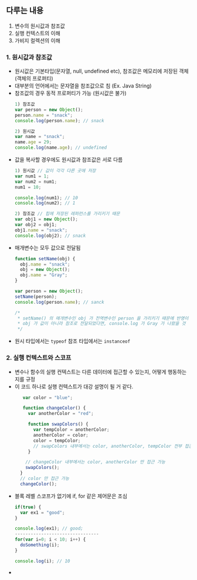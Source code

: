 ## 다루는 내용
  1. 변수의 원시값과 참조값
  2. 실행 컨텍스트의 이해
  3. 가비지 컬렉션의 이해
  
### 1. 원시값과 참조값
- 원시값은 기본타입(문자열, null, undefined etc), 참조값은 메모리에 저장된 객체(객체의 프로퍼티)
- 대부분의 언어에서는 문자열을 참조값으로 침 (Ex. Java String)
- 참조값의 경우 동적 프로퍼티가 가능 (원시값은 불가)
    ```javascript
    1) 참조값
    var person = new Object();
    person.name = "snack";
    console.log(person.name); // snack
    
    2) 원시값
    var name = "snack";
    name.age = 29;
    console.log(name.age); // undefined
    ```
- 값을 복사할 경우에도 원시값과 참조값은 서로 다름
    ```javascript
    1) 원시값 // 값이 각각 다른 곳에 저장
    var num1 = 1;
    var num2 = num1;
    num1 = 10;
    
    console.log(num1); // 10
    console.log(num2); // 1
    
    2) 참조값 // 힙에 저장된 레퍼런스를 가리키기 때문
    var obj1 = new Object();
    var obj2 = obj1;
    obj1.name = "snack";
    console.log(obj2); // snack
    ```
- 매개변수는 모두 값으로 전달됨
    ```javascript
    function setName(obj) {
      obj.name = "snack";
      obj = new Object();
      obj.name = "Gray";
    }
    
    var person = new Object();
    setName(person);
    console.log(person.name); // sanck
    
    /* 
     * setName() 의 매개변수인 obj 가 전역변수인 person 을 가리키기 때문에 반영이 됨
     * obj 가 값이 아니라 참조로 전달되었다면, console.log 가 Gray 가 나왔을 것
     */
    ```
- 원시 타입에서는 `typeof` 참조 타입에서는 `instanceof`

### 2. 실행 컨텍스트와 스코프

- 변수나 함수의 실행 컨텍스트는 다른 데이터에 접근할 수 있는지, 어떻게 행동하는지를 규정
- 이 코드 하나로 실행 컨텍스트가 대강 설명이 될 거 같다.
  ```javascript
     var color = "blue";

     function changeColor() {
       var anotherColor = "red";

       function swapColors() {
         var tempColor = anotherColor;
         anotherColor = color;
         color = tempColor;
         // swapColors 내부에서는 color, anotherColor, tempColor 전부 접근 가능 
       }

      // changeColor 내부에서는 color, anotherColor 만 접근 가능
      swapColors();
    }
    // color 만 접근 가능
    changeColor();
  ```
- 블록 레벨 스코프가 없기에 if, for 같은 제어문은 조심
  ```javascript
  if(true) {
    var ex1 = "good";
  }
  
  console.log(ex1); // good;
  --------------------------------
  for(var i=0; i < 10; i++) {
    doSomething(i);
  }
  
  console.log(i); // 10
  ```
- 
